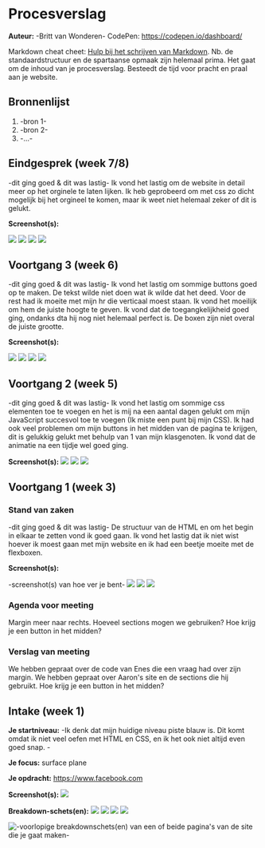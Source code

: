 # Procesverslag
**Auteur:** -Britt van Wonderen-
CodePen: https://codepen.io/dashboard/

Markdown cheat cheet: [Hulp bij het schrijven van Markdown](https://github.com/adam-p/markdown-here/wiki/Markdown-Cheatsheet). Nb. de standaardstructuur en de spartaanse opmaak zijn helemaal prima. Het gaat om de inhoud van je procesverslag. Besteedt de tijd voor pracht en praal aan je website.



## Bronnenlijst
1. -bron 1-
2. -bron 2-
3. -...-



## Eindgesprek (week 7/8)

-dit ging goed & dit was lastig-
Ik vond het lastig om de website in detail meer op het orginele te laten lijken. Ik heb geprobeerd om met css zo dicht mogelijk bij het orgineel te komen, maar ik weet niet helemaal zeker of dit is gelukt. 


**Screenshot(s):**

<img src="/images/Screenshot7,1.png">
<img src="/images/Screenshot7,2.png">
<img src="/images/Screenshot7,3.png">
<img src="/images/Screenshot7,4.png">


## Voortgang 3 (week 6)

-dit ging goed & dit was lastig-
Ik vond het lastig om sommige buttons goed op te maken. De tekst wilde niet doen wat ik wilde dat het deed. Voor de rest had ik moeite met mijn hr die verticaal moest staan. Ik vond het moeilijk om hem de juiste hoogte te geven. 
Ik vond dat de toegangkelijkheid goed ging, ondanks dta hij nog niet helemaal perfect is. De boxen zijn niet overal de juiste grootte.

**Screenshot(s):**

<img src="/images/Screenshot6,1.png">
<img src="/images/Screenshot6,2.png">
<img src="/images/Screenshot6,3.png">
<img src="/images/Screenshot6,4.png">


## Voortgang 2 (week 5)

-dit ging goed & dit was lastig-
Ik vond het lastig om sommige css elementen toe te voegen en het is mij na een aantal dagen gelukt om mijn JavaScript succesvol toe te voegen (Ik miste een punt bij mijn CSS). Ik had ook veel problemen om mijn buttons in het midden van de pagina te krijgen, dit is gelukkig gelukt met behulp van 1 van mijn klasgenoten.
Ik vond dat de animatie na een tijdje wel goed ging.

**Screenshot(s):**
<img src="/images/Screenshot5,1.png">
<img src="/images/Screenshot5,2.png">
<img src="/images/Screenshot5,3.png">


## Voortgang 1 (week 3)

### Stand van zaken

-dit ging goed & dit was lastig-
De structuur van de HTML en om het begin in elkaar te zetten vond ik goed gaan. Ik vond het lastig dat ik niet wist hoever ik moest gaan met mijn website en ik had een beetje moeite met de flexboxen.

**Screenshot(s):**

-screenshot(s) van hoe ver je bent-
<img src="/images/Screenshot3,1.png">
<img src="/images/Screenshot3,2.png">
<img src="/images/Screenshot3,3.png">


### Agenda voor meeting

Margin meer naar rechts. Hoeveel sections mogen we gebruiken? Hoe krijg je een button in het midden?

### Verslag van meeting

We hebben gepraat over de code van Enes die een vraag had over zijn margin. We hebben gepraat over Aaron's site en de sections die hij gebruikt. Hoe krijg je een button in het midden?



## Intake (week 1)

**Je startniveau:** -Ik denk dat mijn huidige niveau piste blauw is. Dit komt omdat ik niet veel oefen met HTML en CSS, en ik het ook niet altijd even goed snap. -

**Je focus:** surface plane

**Je opdracht:** https://www.facebook.com 

**Screenshot(s):**
<img src="/images/Facebook.profiel.jpg">

**Breakdown-schets(en):**
<img src="/images/Facebook.week1.breakdown-01.png">
<img src="/images/Facebook.week1.breakdown-02.png">
<img src="/images/Facebook.week1.breakdown-03.png">
<img src="/images/Facebook.week1.breakdown-04.png">


![-voorlopige breakdownschets(en) van een of beide pagina's van de site die je gaat maken-](images/dummy-image.svg)
